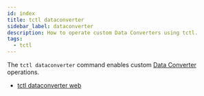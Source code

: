 ```yaml
---
id: index
title: tctl dataconverter
sidebar_label: dataconverter
description: How to operate custom Data Converters using tctl.
tags:
  - tctl
---
```


The `tctl dataconverter` command enables custom [Data Converter](/concepts/what-is-a-data-converter) operations.

- [tctl dataconverter web](/tctl-v1/dataconverter/web)
